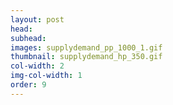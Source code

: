```yaml
---
layout: post
head: 
subhead:
images: supplydemand_pp_1000_1.gif
thumbnail: supplydemand_hp_350.gif
col-width: 2
img-col-width: 1
order: 9
---
```

